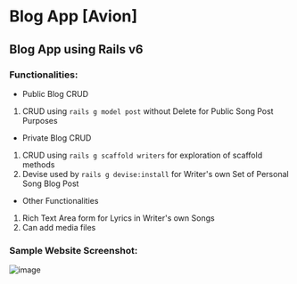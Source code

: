 # Blog App [Avion]

## Blog App using Rails v6

### Functionalities:

* Public Blog CRUD
1. CRUD using `rails g model post` without Delete for Public Song Post Purposes

* Private Blog CRUD
1. CRUD using `rails g scaffold writers` for exploration of scaffold methods
2. Devise used by `rails g devise:install` for Writer's own Set of Personal Song Blog Post

* Other Functionalities
1. Rich Text Area form for Lyrics in Writer's own Songs
2. Can add media files

### Sample Website Screenshot:
![image](https://user-images.githubusercontent.com/82153590/161380422-3f3f0c4f-3ab5-4752-a8f6-f3e78e999ca4.png)

